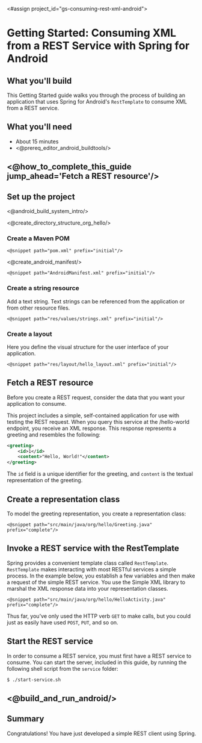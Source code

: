 <#assign project_id="gs-consuming-rest-xml-android">

# Getting Started: Consuming XML from a REST Service with Spring for Android

What you'll build
-----------------

This Getting Started guide walks you through the process of building an application that uses Spring for Android's `RestTemplate` to consume XML from a REST service.


What you'll need
----------------

 - About 15 minutes
 - <@prereq_editor_android_buildtools/>

## <@how_to_complete_this_guide jump_ahead='Fetch a REST resource'/>


<a name="scratch"></a>
Set up the project
------------------

<@android_build_system_intro/>

<@create_directory_structure_org_hello/>

### Create a Maven POM

    <@snippet path="pom.xml" prefix="initial"/>
    
<@create_android_manifest/>

    <@snippet path="AndroidManifest.xml" prefix="initial"/>

### Create a string resource
Add a text string. Text strings can be referenced from the application or from other resource files.

    <@snippet path="res/values/strings.xml" prefix="initial"/>

### Create a layout
Here you define the visual structure for the user interface of your application.

    <@snippet path="res/layout/hello_layout.xml" prefix="initial"/>


<a name="initial"></a>
Fetch a REST resource
---------------------

Before you create a REST request, consider the data that you want your application to consume.

This project includes a simple, self-contained application for use with testing the REST request.
When you query this service at the /hello-world endpoint, you receive an XML response. This response represents a greeting and resembles the following:

```xml
<greeting>
    <id>1</id>
    <content>"Hello, World!"</content>
</greeting>
```

The `id` field is a unique identifier for the greeting, and `content` is the textual representation of the greeting.


Create a representation class
-----------------------------
To model the greeting representation, you create a representation class:

    <@snippet path="src/main/java/org/hello/Greeting.java" prefix="complete"/>


Invoke a REST service with the RestTemplate
-------------------------------------------

Spring provides a convenient template class called `RestTemplate`. `RestTemplate` makes interacting with most RESTful services a simple process. In the example below, you establish a few variables and then make a request of the simple REST service. You use the Simple XML library to marshal the XML response data into your representation classes.

    <@snippet path="src/main/java/org/hello/HelloActivity.java" prefix="complete"/>

Thus far, you've only used the HTTP verb `GET` to make calls, but you could just as easily have used `POST`, `PUT`, and so on.


Start the REST service
----------------------

In order to consume a REST service, you must first have a REST service to consume. You can start the server, included in this guide, by running the following shell script from the `service` folder:

```sh
$ ./start-service.sh
```


## <@build_and_run_android/>


Summary
-------

Congratulations! You have just developed a simple REST client using Spring.
